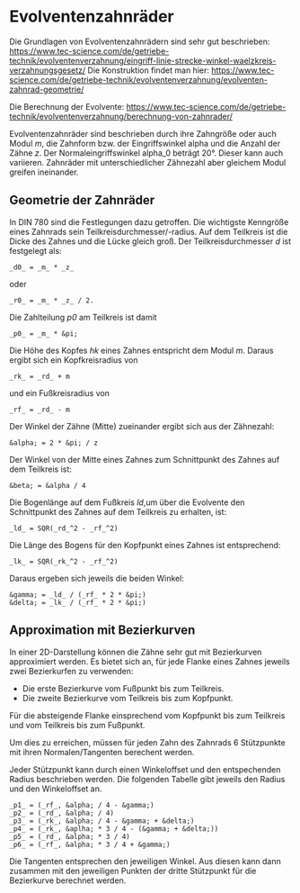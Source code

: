 Evolventenzahnräder
===================

Die Grundlagen von Evolventenzahnrädern sind sehr gut beschrieben: https://www.tec-science.com/de/getriebe-technik/evolventenverzahnung/eingriff-linie-strecke-winkel-waelzkreis-verzahnungsgesetz/
Die Konstruktion findet man hier: https://www.tec-science.com/de/getriebe-technik/evolventenverzahnung/evolventen-zahnrad-geometrie/

Die Berechnung der Evolvente: https://www.tec-science.com/de/getriebe-technik/evolventenverzahnung/berechnung-von-zahnrader/

Evolventenzahnräder sind beschrieben durch ihre Zahngröße oder auch Modul _m_, die Zahnform bzw. der Eingriffswinkel alpha und die Anzahl der Zähne _z_.
Der Normaleingriffswinkel alpha_0 beträgt 20°. Dieser kann auch variieren.
Zahnräder mit unterschiedlicher Zähnezahl aber gleichem Modul greifen ineinander.


Geometrie der Zahnräder
-----------------------

In DIN 780 sind die Festlegungen dazu getroffen.
Die wichtigste Kenngröße eines Zahnrads sein Teilkreisdurchmesser/-radius.
Auf dem Teilkreis ist die Dicke des Zahnes und die Lücke gleich groß.
Der Teilkreisdurchmesser _d_ ist festgelegt als:

    _d0_ = _m_ * _z_

oder

    _r0_ = _m_ * _z_ / 2.

Die Zahlteilung _p0_ am Teilkreis ist damit

    _p0_ = _m_ * &pi;

Die Höhe des Kopfes _hk_ eines Zahnes entspricht dem Modul _m_.
Daraus ergibt sich ein Kopfkreisradius von 

    _rk_ = _rd_ + m

und ein Fußkreisradius von 

    _rf_ = _rd_ - m

Der Winkel der Zähne (Mitte) zueinander ergibt sich aus der Zähnezahl:

    &alpha; = 2 * &pi; / z

Der Winkel von der Mitte eines Zahnes zum Schnittpunkt des Zahnes auf dem Teilkreis ist:

    &beta; = &alpha / 4

Die Bogenlänge auf dem Fußkreis _ld_,um über die Evolvente den Schnittpunkt des Zahnes auf dem Teilkreis zu erhalten, ist:

    _ld_ = SQR(_rd_^2 - _rf_^2)

Die Länge des Bogens für den Kopfpunkt eines Zahnes ist entsprechend:

    _lk_ = SQR(_rk_^2 - _rf_^2)

Daraus ergeben sich jeweils die beiden Winkel:

    &gamma; = _ld_ / (_rf_ * 2 * &pi;)
    &delta; = _lk_ / (_rf_ * 2 * &pi;)

Approximation mit Bezierkurven
------------------------------

In einer 2D-Darstellung können die Zähne sehr gut mit Bezierkurven approximiert werden.
Es bietet sich an, für jede Flanke eines Zahnes jeweils zwei Bezierkurfen zu verwenden:
 * Die erste Bezierkurve vom Fußpunkt bis zum Teilkreis.
 * Die zweite Bezierkurve vom Teilkreis bis zum Kopfpunkt.

Für die absteigende Flanke einsprechend vom Kopfpunkt bis zum Teilkreis und vom Teilkreis bis zum Fußpunkt.

Um dies zu erreichen, müssen für jeden Zahn des Zahnrads 6 Stützpunkte mit ihren Normalen/Tangenten berechent werden.

Jeder Stützpunkt kann durch einen Winkeloffset und den entspechenden Radius beschrieben werden.
Die folgenden Tabelle gibt jeweils den Radius und den Winkeloffset an.

    _p1_ = (_rf_, &alpha; / 4 - &gamma;)
    _p2_ = (_rd_, &alpha; / 4)
    _p3_ = (_rk_, &alpha; / 4 - &gamma; + &delta;)
    _p4_ = (_rk_, &aplha; * 3 / 4 - (&gamma; + &delta;))
    _p5_ = (_rd_, &alpha; * 3 / 4)
    _p6_ = (_rf_, &alpha; * 3 / 4 + &gamma;)

Die Tangenten entsprechen den jeweiligen Winkel.
Aus diesen kann dann zusammen mit den jeweiligen Punkten der dritte Stützpunkt für die Bezierkurve berechnet werden.
